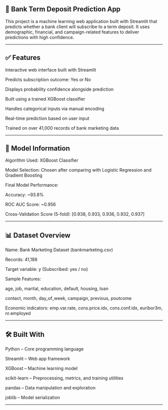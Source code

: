 ## 🏦 Bank Term Deposit Prediction App
This project is a machine learning web application built with Streamlit that predicts whether a bank client will subscribe to a term deposit. It uses demographic, financial, and campaign-related features to deliver predictions with high confidence.

-------------------------------

## ✅ Features
 Interactive web interface built with Streamlit

 Predicts subscription outcome: Yes or No

 Displays probability confidence alongside prediction

 Built using a trained XGBoost classifier

 Handles categorical inputs via manual encoding

 Real-time prediction based on user input

 Trained on over 41,000 records of bank marketing data

---------------------------------

## 🧠 Model Information
Algorithm Used: XGBoost Classifier

Model Selection: Chosen after comparing with Logistic Regression and Gradient Boosting

Final Model Performance:

Accuracy: ~93.8%

ROC AUC Score: ~0.956

Cross-Validation Score (5-fold): [0.938, 0.933, 0.936, 0.932, 0.937]

------------------------------------

## 📊 Dataset Overview
Name: Bank Marketing Dataset (bankmarketing.csv)

Records: 41,188

Target variable: y (Subscribed: yes / no)

Sample Features:

age, job, marital, education, default, housing, loan

contact, month, day_of_week, campaign, previous, poutcome

Economic indicators: emp.var.rate, cons.price.idx, cons.conf.idx, euribor3m, nr.employed

-----------------------------------------

## 🛠 Built With
Python – Core programming language

Streamlit – Web app framework

XGBoost – Machine learning model

scikit-learn – Preprocessing, metrics, and training utilities

pandas – Data manipulation and exploration

joblib – Model serialization

------------------------------------------
